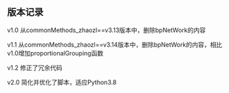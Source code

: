 ## 版本记录

v1.0 从commonMethods_zhaozl==v3.13版本中，删除bpNetWork的内容

v1.1 从commonMethods_zhaozl==v3.14版本中，删除bpNetWork的内容，相比v1.0增加proportionalGrouping函数

v1.2 修正了冗余代码

v2.0 简化并优化了脚本，适应Python3.8